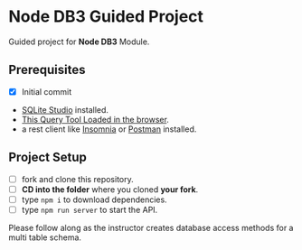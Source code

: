 # Node DB3 Guided Project

Guided project for **Node DB3** Module.

## Prerequisites
- [x] Initial commit

- [SQLite Studio](https://sqlitestudio.pl/index.rvt?act=download) installed.
- [This Query Tool Loaded in the browser](https://www.w3schools.com/Sql/tryit.asp?filename=trysql_select_top).
- a rest client like [Insomnia](https://insomnia.rest/download/) or [Postman](https://www.getpostman.com/downloads/) installed.

## Project Setup

- [ ] fork and clone this repository.
- [ ] **CD into the folder** where you cloned **your fork**.
- [ ] type `npm i` to download dependencies.
- [ ] type `npm run server` to start the API.

Please follow along as the instructor creates database access methods for a multi table schema.
